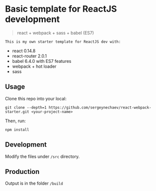 # Basic template for ReactJS development
> react + webpack + sass + babel (ES7)

	This is my own starter template for ReactJS dev with:

* react 0.14.8
* react-router 2.0.1
* babel 6.4.0 with ES7 features
* webpack + hot loader
* sass

## Usage

Clone this repo into your local:
```shell
git clone --depth=1 https://github.com/sergeynechaev/react-webpack-starter.git <your-project-name>
```

Then, run:
```shell
npm install
```

## Development

Modify the files under `/src` directory.


## Production

Output is in the folder `/build`
